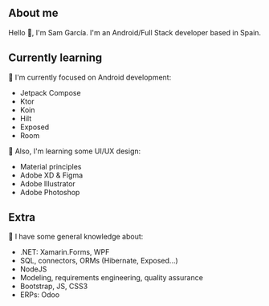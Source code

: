 ## About me
Hello 👋, I'm Sam García. I'm an Android/Full Stack developer based in Spain.

## Currently learning
📱 I'm currently focused on Android development:
- Jetpack Compose
- Ktor
- Koin
- Hilt
- Exposed
- Room

📐 Also, I'm learning some UI/UX design:
- Material principles
- Adobe XD & Figma
- Adobe Illustrator
- Adobe Photoshop

## Extra
🧠 I have some general knowledge about:
- .NET: Xamarin.Forms, WPF
- SQL, connectors, ORMs (Hibernate, Exposed...)
- NodeJS
- Modeling, requirements engineering, quality assurance
- Bootstrap, JS, CSS3
- ERPs: Odoo
